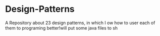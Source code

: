 # Design-Patterns
A Repository about 23 design patterns, in which I ow how to user each of them to programing better!will put  some java files to sh